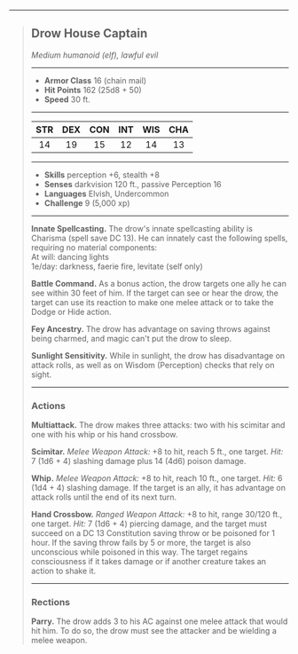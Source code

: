 ***
> ## Drow House Captain
> *Medium humanoid (elf), lawful evil*
> 
> ***
> 
> - **Armor Class** 16 (chain mail)
> - **Hit Points** 162 (25d8 + 50)
> - **Speed** 30 ft.
> 
> ***
> 
> |STR|DEX|CON|INT|WIS|CHA|
> |:---:|:---:|:---:|:---:|:---:|:---:|
> |14|19|15|12|14|13|
> 
> ***
> 
> - **Skills** perception +6, stealth +8
> - **Senses** darkvision 120 ft., passive Perception 16
> - **Languages** Elvish, Undercommon
> - **Challenge** 9 (5,000 xp)
> 
> ***
> 
> **Innate Spellcasting.** The drow's innate spellcasting ability is Charisma (spell save DC 13). He can innately cast the following spells, requiring no material components:  
> At will: dancing lights  
> 1e/day: darkness, faerie fire, levitate (self only)
> 
> **Battle Command.** As a bonus action, the drow targets one ally he can see within 30 feet of him. If the target can see or hear the drow, the target can use its reaction to make one melee attack or to take the Dodge or Hide action.
> 
> **Fey Ancestry.** The drow has advantage on saving throws against being charmed, and magic can't put the drow to sleep.
> 
> **Sunlight Sensitivity.** While in sunlight, the drow has disadvantage on attack rolls, as well as on Wisdom (Perception) checks that rely on sight.
> 
> ***
> 
> ### Actions
> **Multiattack.** The drow makes three attacks: two with his scimitar and one with his whip or his hand crossbow.
> 
> **Scimitar.** *Melee Weapon Attack:* +8 to hit, reach 5 ft., one target. *Hit:* 7 (1d6 + 4) slashing damage plus 14 (4d6) poison damage.
> 
> **Whip.** *Melee Weapon Attack:* +8 to hit, reach 10 ft., one target. *Hit:* 6 (1d4 + 4) slashing damage. If the target is an ally, it has advantage on attack rolls until the end of its next turn.
> 
> **Hand Crossbow.** *Ranged Weapon Attack:* +8 to hit, range 30/120 ft., one target. *Hit:* 7 (1d6 + 4) piercing damage, and the target must succeed on a DC 13 Constitution saving throw or be poisoned for 1 hour. If the saving throw fails by 5 or more, the target is also unconscious while poisoned in this way. The target regains consciousness if it takes damage or if another creature takes an action to shake it.
> 
> ***
> 
> ### Rections
> **Parry.** The drow adds 3 to his AC against one melee attack that would hit him. To do so, the drow must see the attacker and be wielding a melee weapon.